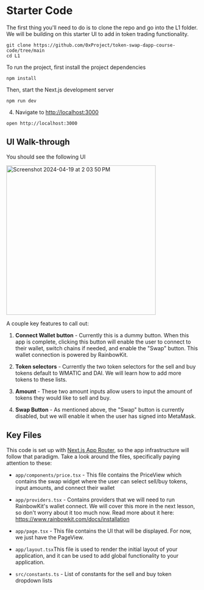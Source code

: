 # Starter Code

The first thing you'll need to do is to clone the repo and go into the L1 folder. We will be building on this starter UI to add in token trading functionality.

```
git clone https://github.com/0xProject/token-swap-dapp-course-code/tree/main
cd L1
```

To run the project, first install the project dependencies

```
npm install
```

Then, start the Next.js development server

```
npm run dev
```

4. Navigate to [http://localhost:3000](http://localhost:3000/)

```
open http://localhost:3000
```

## UI Walk-through

You should see the following UI

<img width="392" alt="Screenshot 2024-04-19 at 2 03 50 PM" src="https://github.com/jlin27/token-swap-dapp-course/assets/8042156/a87b1324-7444-4af1-92f6-8fc442d0bbeb">


A couple key features to call out:

1.  **Connect Wallet button** - Currently this is a dummy button. When this app is complete, clicking this button will enable the user to connect to their wallet, switch chains if needed, and enable the "Swap" button. This wallet connection is powered by RainbowKit.

2.  **Token selectors** - Currently the two token selectors for the sell and buy tokens default to WMATIC and DAI. We will learn how to add more tokens to these lists.

3.  **Amount** - These two amount inputs allow users to input the amount of tokens they would like to sell and buy.

4.  **Swap Button** - As mentioned above, the "Swap" button is currently disabled, but we will enable it when the user has signed into MetaMask.

## Key Files

This code is set up with [Next.js App Router](https://nextjs.org/docs), so the app infrastructure will follow that paradigm. Take a look around the files, specifically paying attention to these:

- `app/components/price.tsx` - This file contains the PriceView which contains the swap widget where the user can select sell/buy tokens, input amounts, and connect their wallet

- `app/providers.tsx` - Contains providers that we will need to run RainbowKit's wallet connect. We will cover this more in the next lesson, so don't worry about it too much now. Read more about it here: https://www.rainbowkit.com/docs/installation

- `app/page.tsx` - This file contains the UI that will be displayed. For now, we just have the PageView.

- `app/layout.tsx`This file is used to render the initial layout of your application, and it can be used to add global functionality to your application.

- `src/constants.ts` - List of constants for the sell and buy token dropdown lists

